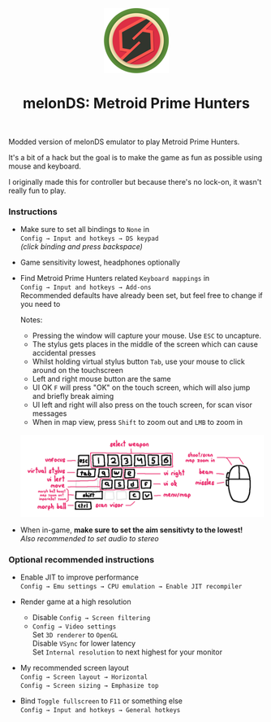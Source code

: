 <p align="center"><img src="./res/icon/melon_128x128.png"></p>
<h1 align="center"><b>melonDS: Metroid Prime Hunters</b></h1>
<br>
    
Modded version of melonDS emulator to play Metroid Prime Hunters.

It's a bit of a hack but the goal is to make the game as fun as possible using mouse and keyboard.

I originally made this for controller but because there's no lock-on, it wasn't really fun to play.

### Instructions

-   Make sure to set all bindings to `None` in<br>
    `Config → Input and hotkeys → DS keypad`<br>
    _(click binding and press backspace)_

-   Game sensitivity lowest, headphones optionally
-   Find Metroid Prime Hunters related `Keyboard mappings` in<br>
    `Config → Input and hotkeys → Add-ons`<br>
    Recommended defaults have already been set, but feel free to change if you need to

    Notes:

    -   Pressing the window will capture your mouse. Use `ESC` to uncapture.
    -   The stylus gets places in the middle of the screen which can cause accidental presses
    -   Whilst holding virtual stylus button `Tab`, use your mouse to click around on the touchscreen
    -   Left and right mouse button are the same
    -   UI OK `F` will press "OK" on the touch screen, which will also jump and briefly break aiming
    -   UI left and right will also press on the touch screen, for scan visor messages
    -   When in map view, press `Shift` to zoom out and `LMB` to zoom in

    <br>
    <img src="./metroid/keyboard.png"/>

-   When in-game, **make sure to set the aim sensitivty to the lowest!**<br>
    _Also recommended to set audio to stereo_

### Optional recommended instructions

-   Enable JIT to improve performance<br>
    `Config → Emu settings → CPU emulation → Enable JIT recompiler`

-   Render game at a high resolution<br>

    -   Disable `Config → Screen filtering`<br>
    -   `Config → Video settings`<br>
        Set `3D renderer` to `OpenGL`<br>
        Disable `VSync` for lower latency<br>
        Set `Internal resolution` to next highest for your monitor

-   My recommended screen layout<br>
    `Config → Screen layout → Horizontal`<br>
    `Config → Screen sizing → Emphasize top`<br>

-   Bind `Toggle fullscreen` to `F11` or something else<br>
    `Config → Input and hotkeys → General hotkeys`
